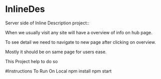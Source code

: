 # InlineDes

Server side of Inline Description project::

When we usually visit any site will have a overview of info on hub page.

To see detail we need to navigate to new page after clicking on overview.

Mostly it should be on same page for users ease.

This Project help to do so

#Instructions To Run On Local
npm install 
npm start
